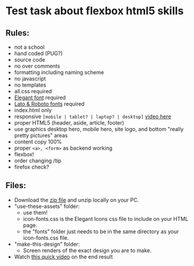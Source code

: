 # Test task about flexbox html5 skills

## Rules:

- not a school
- hand coded (PUG?)
- source code
- no over comments
- formatting including naming scheme
- no javascript
- no templates
- all.css required
- [Elegant font](https://www.elegantthemes.com/blog/resources/elegant-icon-font) required 
- [Lato & Roboto fonts](https://fonts.googleapis.com/css?family=Lato|Roboto+Condensed) required
- index.html only
- responsive `[mobile | tablet? | laptop? | desktop]` [video here](https://www.youtube.com/watch?v=sHoVHOUTZCg)
- proper HTML5 (header, aside, article, footer)
- use graphics desktop hero, mobile hero, site logo, and bottom "really pretty pictures" areas
- content copy 100%
- proper `<a>, <form>` as backend working
- flexbox!
- order changing /tip
- firefox check?

## Files:

- Download the [zip file](http://www.gd-build.com/gd-front-end-dev-t1.zip) and unzip locally on your PC.
- "use-these-assets" folder:
  - use them!
  - icon-fonts.css is the Elegant Icons css file to include on your HTML page.
  - the "fonts" folder just needs to be in the same directory as your icon-fonts.css file.
- "make-this-design" folder:
  - Screen renders of the exact design you are to make.
- Watch [this quick video](https://www.youtube.com/watch?v=sHoVHOUTZCg) on the end result

